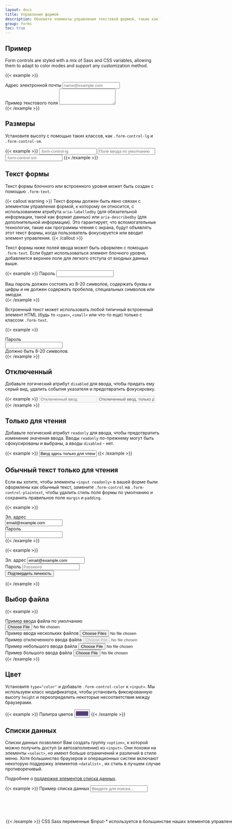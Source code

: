 ```yaml
---
layout: docs
title: Управление формой
description: Обновите элементы управления текстовой формой, такие как `<input>` и `<textarea>`, с помощью настраиваемых стилей, размеров, состояний фокуса и т.д.
group: forms
toc: true
---
```


## Пример

Form controls are styled with a mix of Sass and CSS variables, allowing them to adapt to color modes and support any customization method.

{{< example >}}
<div class="mb-3">
  <label for="exampleFormControlInput1" class="form-label">Адрес электронной почты</label>
  <input type="email" class="form-control" id="exampleFormControlInput1" placeholder="name@example.com">
</div>
<div class="mb-3">
  <label for="exampleFormControlTextarea1" class="form-label">Пример текстового поля</label>
  <textarea class="form-control" id="exampleFormControlTextarea1" rows="3"></textarea>
</div>
{{< /example >}}

## Размеры

Установите высоту с помощью таких классов, как `.form-control-lg` и `.form-control-sm`.

{{< example >}}
<input class="form-control form-control-lg" type="text" placeholder=".form-control-lg" aria-label="Пример .form-control-lg">
<input class="form-control" type="text" placeholder="Поле ввода по умолчанию" aria-label="пример ввода по умолчанию">
<input class="form-control form-control-sm" type="text" placeholder=".form-control-sm" aria-label="Пример .form-control-sm">
{{< /example >}}

## Текст формы

Текст формы блочного или встроенного уровня может быть создан с помощью `.form-text`.

{{< callout warning >}}
Текст формы должен быть явно связан с элементом управления формой, к которому он относится, с использованием атрибута `aria-labelledby` (для обязательной информации, такой как формат данных) или `aria-describedby` (для дополнительной информации). Это гарантирует, что вспомогательные технологии, такие как программы чтения с экрана, будут объявлять этот текст формы, когда пользователь фокусируется или вводит элемент управления.
{{< /callout >}}

Текст формы ниже полей ввода может быть оформлен с помощью `.form-text`. Если будет использоваться элемент блочного уровня, добавляется верхнее поле для легкого отступа от входных данных выше.

{{< example >}}
<label for="inputPassword5" class="form-label">Пароль</label>
<input type="password" id="inputPassword5" class="form-control" aria-labelledby="passwordHelpBlock">
<div id="passwordHelpBlock" class="form-text">
  Ваш пароль должен состоять из 8-20 символов, содержать буквы и цифры и не должен содержать пробелов, специальных символов или эмодзи.
</div>
{{< /example >}}

Встроенный текст может использовать любой типичный встроенный элемент HTML (будь то `<span>`, `<small>` или что-то еще) только с классом `.form-text`.

{{< example >}}
<div class="row g-3 align-items-center">
  <div class="col-auto">
    <label for="inputPassword6" class="col-form-label">Пароль</label>
  </div>
  <div class="col-auto">
    <input type="password" id="inputPassword6" class="form-control" aria-labelledby="passwordHelpInline">
  </div>
  <div class="col-auto">
    <span id="passwordHelpInline" class="form-text">
      Должно быть 8-20 символов.
    </span>
  </div>
</div>
{{< /example >}}

## Отключенный

Добавьте логический атрибут `disabled` для ввода, чтобы придать ему серый вид, удалить события указателя и предотвратить фокусировку.

{{< example >}}
<input class="form-control" type="text" placeholder="Отключенный ввод" aria-label="Пример отключенного входа" disabled>
<input class="form-control" type="text" value="Отключенный ввод, только для чтения" aria-label="Пример отключенного входа" disabled readonly>
{{< /example >}}

## Только для чтения

Добавьте логический атрибут `readonly` для ввода, чтобы предотвратить изменение значения ввода. Вводы `readonly` по-прежнему могут быть сфокусированы и выбраны, а вводы `disabled` - нет.

{{< example >}}
<input class="form-control" type="text" value="Ввод здесь только для чтения..." aria-label="привер ввода только для чтения" readonly>
{{< /example >}}

## Обычный текст только для чтения

Если вы хотите, чтобы элементы `<input readonly>` в вашей форме были оформлены как обычный текст, замените `.form-control` на `.form-control-plaintext`, чтобы удалить стиль поля формы по умолчанию и сохранить правильное поле `margin` и `padding`.

{{< example >}}
  <div class="mb-3 row">
    <label for="staticEmail" class="col-sm-2 col-form-label">Эл. адрес</label>
    <div class="col-sm-10">
      <input type="text" readonly class="form-control-plaintext" id="staticEmail" value="email@example.com">
    </div>
  </div>
  <div class="mb-3 row">
    <label for="inputPassword" class="col-sm-2 col-form-label">Пароль</label>
    <div class="col-sm-10">
      <input type="password" class="form-control" id="inputPassword">
    </div>
  </div>
{{< /example >}}

{{< example >}}
<form class="row g-3">
  <div class="col-auto">
    <label for="staticEmail2" class="visually-hidden">Эл. адрес</label>
    <input type="text" readonly class="form-control-plaintext" id="staticEmail2" value="email@example.com">
  </div>
  <div class="col-auto">
    <label for="inputPassword2" class="visually-hidden">Пароль</label>
    <input type="password" class="form-control" id="inputPassword2" placeholder="Password">
  </div>
  <div class="col-auto">
    <button type="submit" class="btn btn-primary mb-3">Подтвердить личность</button>
  </div>
</form>
{{< /example >}}

## Выбор файла

{{< example >}}
<div class="mb-3">
  <label for="formFile" class="form-label">Пример ввода файла по умолчанию</label>
  <input class="form-control" type="file" id="formFile">
</div>
<div class="mb-3">
  <label for="formFileMultiple" class="form-label">Пример ввода нескольких файлов</label>
  <input class="form-control" type="file" id="formFileMultiple" multiple>
</div>
<div class="mb-3">
  <label for="formFileDisabled" class="form-label">Пример отключенного ввода файла</label>
  <input class="form-control" type="file" id="formFileDisabled" disabled>
</div>
<div class="mb-3">
  <label for="formFileSm" class="form-label">Пример небольшого ввода файла</label>
  <input class="form-control form-control-sm" id="formFileSm" type="file">
</div>
<div>
  <label for="formFileLg" class="form-label">Пример большого ввода файла</label>
  <input class="form-control form-control-lg" id="formFileLg" type="file">
</div>
{{< /example >}}

## Цвет

Установите `type="color"` и добавьте `.form-control-color` к `<input>`. Мы используем класс модификатора, чтобы установить фиксированную высоту `height` и переопределить некоторые несоответствия между браузерами.

{{< example >}}
<label for="exampleColorInput" class="form-label">Палитра цветов</label>
<input type="color" class="form-control form-control-color" id="exampleColorInput" value="#563d7c" title="Выбери свой цвет">
{{< /example >}}

## Списки данных

Списки данных позволяют Вам создать группу `<option>`, к которой можно получить доступ (и автозаполнение) из `<input>`. Они похожи на элементы `<select>`, но имеют больше ограничений и различий в стиле меню. Хотя большинство браузеров и операционных систем включают некоторую поддержку элементов `<datalist>` , их стиль в лучшем случае противоречивый.

Подробнее о [поддержке элементов списка данных](https://caniuse.com/datalist).

{{< example >}}
<label for="exampleDataList" class="form-label">Пример списка данных</label>
<input class="form-control" list="datalistOptions" id="exampleDataList" placeholder="Введите для поиска...">
<datalist id="datalistOptions">
  <option value="Москва">
  <option value="Санкт-Петербург">
  <option value="Брянск">
  <option value="Екатеринбург">
  <option value="Волгоград">
</datalist>
{{< /example >}}

## CSS

### Sass переменные

`$input-*` используется в большинстве наших элементов управления формой (но не в кнопках).

{{< scss-docs name="form-input-variables" file="scss/_variables.scss" >}}

`$form-label-*` и `$form-text-*` предназначены для наших компонентов `<label>` и `.form-text`.

{{< scss-docs name="form-label-variables" file="scss/_variables.scss" >}}

{{< scss-docs name="form-text-variables" file="scss/_variables.scss" >}}

`$form-file-*` предназначены для ввода файла.

{{< scss-docs name="form-file-variables" file="scss/_variables.scss" >}}
